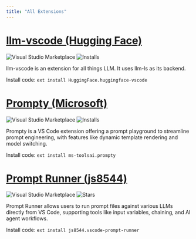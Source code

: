 ```yaml
---
title: "All Extensions"
---
```


# [llm-vscode (Hugging Face)](https://marketplace.visualstudio.com/items?itemName=HuggingFace.huggingface-vscode)

![Visual Studio Marketplace](https://img.shields.io/visual-studio-marketplace/v/HuggingFace.huggingface-vscode?label=VS%20Code%20Marketplace&logo=visual-studio-code&style=for-the-badge)
![Installs](https://img.shields.io/visual-studio-marketplace/i/HuggingFace.huggingface-vscode?label=Installs&style=for-the-badge)
 
llm-vscode is an extension for all things LLM. It uses llm-ls as its backend.

Install code:
`ext install HuggingFace.huggingface-vscode`

# [Prompty (Microsoft)](https://marketplace.visualstudio.com/items?itemName=ms-toolsai.prompty)

![Visual Studio Marketplace](https://img.shields.io/visual-studio-marketplace/v/ms-toolsai.prompty?label=VS%20Code%20Marketplace&logo=visual-studio-code&style=for-the-badge)
![Installs](https://img.shields.io/visual-studio-marketplace/i/ms-toolsai.prompty?label=Installs&style=for-the-badge)

Prompty is a VS Code extension offering a prompt playground to streamline prompt engineering, with features like dynamic template rendering and model switching.

Install code:
`ext install ms-toolsai.prompty`

# [Prompt Runner (js8544)](https://github.com/js8544/vscode-prompt-runner)

![Visual Studio Marketplace](https://img.shields.io/github/v/release/js8544/vscode-prompt-runner?label=GitHub&logo=github&style=for-the-badge)
![Stars](https://img.shields.io/github/stars/js8544/vscode-prompt-runner?label=Stars&style=for-the-badge)

Prompt Runner allows users to run prompt files against various LLMs directly from VS Code, supporting tools like input variables, chaining, and AI agent workflows.

Install code:
`ext install js8544.vscode-prompt-runner`